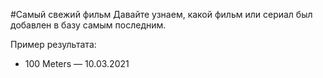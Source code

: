 #Самый свежий фильм
Давайте узнаем, какой фильм или сериал был добавлен в базу самым последним.

Пример результата:

* 100 Meters — 10.03.2021

